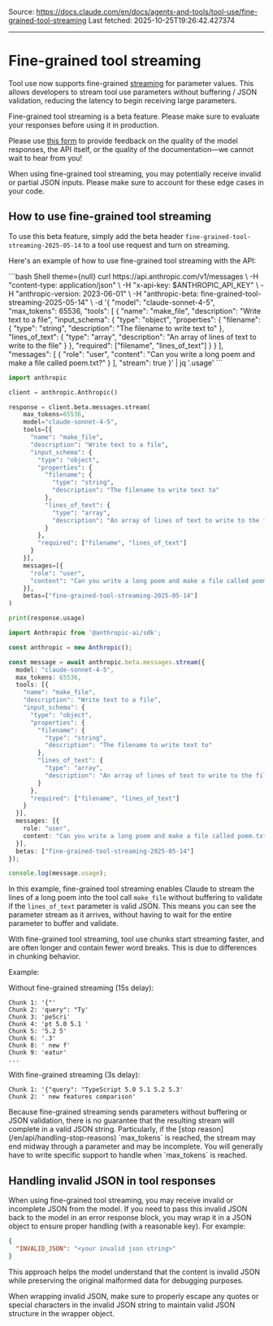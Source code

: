 Source: https://docs.claude.com/en/docs/agents-and-tools/tool-use/fine-grained-tool-streaming
Last fetched: 2025-10-25T19:26:42.427374

---

# Fine-grained tool streaming

Tool use now supports fine-grained [streaming](/en/docs/build-with-claude/streaming) for parameter values. This allows developers to stream tool use parameters without buffering / JSON validation, reducing the latency to begin receiving large parameters.

<Note>
  Fine-grained tool streaming is a beta feature. Please make sure to evaluate your responses before using it in production.

  Please use [this form](https://forms.gle/D4Fjr7GvQRzfTZT96) to provide feedback on the quality of the model responses, the API itself, or the quality of the documentation—we cannot wait to hear from you!
</Note>

<Warning>
  When using fine-grained tool streaming, you may potentially receive invalid or partial JSON inputs. Please make sure to account for these edge cases in your code.
</Warning>

## How to use fine-grained tool streaming

To use this beta feature, simply add the beta header `fine-grained-tool-streaming-2025-05-14` to a tool use request and turn on streaming.

Here's an example of how to use fine-grained tool streaming with the API:

<CodeGroup>
  ```bash Shell theme={null}
  curl https://api.anthropic.com/v1/messages \
    -H "content-type: application/json" \
    -H "x-api-key: $ANTHROPIC_API_KEY" \
    -H "anthropic-version: 2023-06-01" \
    -H "anthropic-beta: fine-grained-tool-streaming-2025-05-14" \
    -d '{
      "model": "claude-sonnet-4-5",
      "max_tokens": 65536,
      "tools": [
        {
          "name": "make_file",
          "description": "Write text to a file",
          "input_schema": {
            "type": "object",
            "properties": {
              "filename": {
                "type": "string",
                "description": "The filename to write text to"
              },
              "lines_of_text": {
                "type": "array",
                "description": "An array of lines of text to write to the file"
              }
            },
            "required": ["filename", "lines_of_text"]
          }
        }
      ],
      "messages": [
        {
          "role": "user",
          "content": "Can you write a long poem and make a file called poem.txt?"
        }
      ],
      "stream": true
    }' | jq '.usage'
  ```

  ```Python Python theme={null}
  import anthropic

  client = anthropic.Anthropic()

  response = client.beta.messages.stream(
      max_tokens=65536,
      model="claude-sonnet-4-5",
      tools=[{
        "name": "make_file",
        "description": "Write text to a file",
        "input_schema": {
          "type": "object",
          "properties": {
            "filename": {
              "type": "string",
              "description": "The filename to write text to"
            },
            "lines_of_text": {
              "type": "array",
              "description": "An array of lines of text to write to the file"
            }
          },
          "required": ["filename", "lines_of_text"]
        }
      }],
      messages=[{
        "role": "user",
        "content": "Can you write a long poem and make a file called poem.txt?"
      }],
      betas=["fine-grained-tool-streaming-2025-05-14"]
  )

  print(response.usage)
  ```

  ```TypeScript TypeScript theme={null}
  import Anthropic from '@anthropic-ai/sdk';

  const anthropic = new Anthropic();

  const message = await anthropic.beta.messages.stream({
    model: "claude-sonnet-4-5",
    max_tokens: 65536,
    tools: [{
      "name": "make_file",
      "description": "Write text to a file",
      "input_schema": {
        "type": "object",
        "properties": {
          "filename": {
            "type": "string",
            "description": "The filename to write text to"
          },
          "lines_of_text": {
            "type": "array",
            "description": "An array of lines of text to write to the file"
          }
        },
        "required": ["filename", "lines_of_text"]
      }
    }],
    messages: [{ 
      role: "user", 
      content: "Can you write a long poem and make a file called poem.txt?" 
    }],
    betas: ["fine-grained-tool-streaming-2025-05-14"]
  });

  console.log(message.usage);
  ```
</CodeGroup>

In this example, fine-grained tool streaming enables Claude to stream the lines of a long poem into the tool call `make_file` without buffering to validate if the `lines_of_text` parameter is valid JSON. This means you can see the parameter stream as it arrives, without having to wait for the entire parameter to buffer and validate.

<Note>
  With fine-grained tool streaming, tool use chunks start streaming faster, and are often longer and contain fewer word breaks. This is due to differences in chunking behavior.

  Example:

  Without fine-grained streaming (15s delay):

  ```
  Chunk 1: '{"'
  Chunk 2: 'query": "Ty'
  Chunk 3: 'peScri'
  Chunk 4: 'pt 5.0 5.1 '
  Chunk 5: '5.2 5'
  Chunk 6: '.3'
  Chunk 8: ' new f'
  Chunk 9: 'eatur'
  ...
  ```

  With fine-grained streaming (3s delay):

  ```
  Chunk 1: '{"query": "TypeScript 5.0 5.1 5.2 5.3'
  Chunk 2: ' new features comparison'
  ```
</Note>

<Warning>
  Because fine-grained streaming sends parameters without buffering or JSON validation, there is no guarantee that the resulting stream will complete in a valid JSON string.
  Particularly, if the [stop reason](/en/api/handling-stop-reasons) `max_tokens` is reached, the stream may end midway through a parameter and may be incomplete. You will generally have to write specific support to handle when `max_tokens` is reached.
</Warning>

## Handling invalid JSON in tool responses

When using fine-grained tool streaming, you may receive invalid or incomplete JSON from the model. If you need to pass this invalid JSON back to the model in an error response block, you may wrap it in a JSON object to ensure proper handling (with a reasonable key). For example:

```json  theme={null}
{
  "INVALID_JSON": "<your invalid json string>"
}
```

This approach helps the model understand that the content is invalid JSON while preserving the original malformed data for debugging purposes.

<Note>
  When wrapping invalid JSON, make sure to properly escape any quotes or special characters in the invalid JSON string to maintain valid JSON structure in the wrapper object.
</Note>